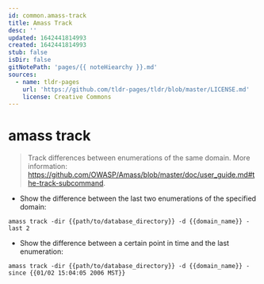 ```yaml
---
id: common.amass-track
title: Amass Track
desc: ''
updated: 1642441814993
created: 1642441814993
stub: false
isDir: false
gitNotePath: 'pages/{{ noteHiearchy }}.md'
sources:
  - name: tldr-pages
    url: 'https://github.com/tldr-pages/tldr/blob/master/LICENSE.md'
    license: Creative Commons
---
```

# amass track

> Track differences between enumerations of the same domain.
> More information: <https://github.com/OWASP/Amass/blob/master/doc/user_guide.md#the-track-subcommand>.

- Show the difference between the last two enumerations of the specified domain:

`amass track -dir {{path/to/database_directory}} -d {{domain_name}} -last 2`

- Show the difference between a certain point in time and the last enumeration:

`amass track -dir {{path/to/database_directory}} -d {{domain_name}} -since {{01/02 15:04:05 2006 MST}}`

